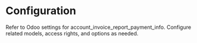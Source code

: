 # Configuration

Refer to Odoo settings for account_invoice_report_payment_info. Configure related models, access rights, and options as needed.
